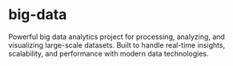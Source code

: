 # big-data
Powerful big data analytics project for processing, analyzing, and visualizing large-scale datasets. Built to handle real-time insights, scalability, and performance with modern data technologies.
